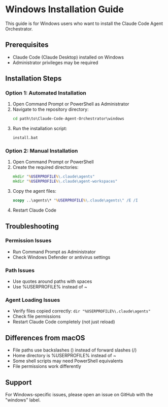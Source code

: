 # Windows Installation Guide

This guide is for Windows users who want to install the Claude Code Agent Orchestrator.

## Prerequisites

- Claude Code (Claude Desktop) installed on Windows
- Administrator privileges may be required

## Installation Steps

### Option 1: Automated Installation

1. Open Command Prompt or PowerShell as Administrator
2. Navigate to the repository directory:
   ```cmd
   cd path\to\Claude-Code-Agent-Orchestrator\windows
   ```
3. Run the installation script:
   ```cmd
   install.bat
   ```

### Option 2: Manual Installation

1. Open Command Prompt or PowerShell
2. Create the required directories:
   ```cmd
   mkdir "%USERPROFILE%\.claude\agents"
   mkdir "%USERPROFILE%\.claude\agent-workspaces"
   ```
3. Copy the agent files:
   ```cmd
   xcopy ..\agents\* "%USERPROFILE%\.claude\agents\" /E /I
   ```
4. Restart Claude Code

## Troubleshooting

### Permission Issues
- Run Command Prompt as Administrator
- Check Windows Defender or antivirus settings

### Path Issues
- Use quotes around paths with spaces
- Use %USERPROFILE% instead of ~ 

### Agent Loading Issues
- Verify files copied correctly: `dir "%USERPROFILE%\.claude\agents"`
- Check file permissions
- Restart Claude Code completely (not just reload)

## Differences from macOS

- File paths use backslashes (\) instead of forward slashes (/)
- Home directory is %USERPROFILE% instead of ~
- Some shell scripts may need PowerShell equivalents
- File permissions work differently

## Support

For Windows-specific issues, please open an issue on GitHub with the "windows" label.